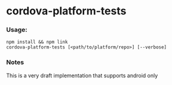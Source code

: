 # cordova-platform-tests

### Usage:

```
npm install && npm link
cordova-platform-tests [<path/to/platform/repo>] [--verbose]
```

### Notes

This is a very draft implementation that supports android only
